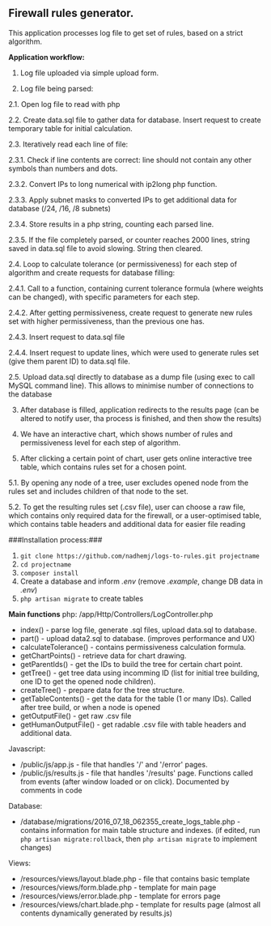 ## Firewall rules generator. ##
This application processes log file to get set of rules, based on a strict algorithm.

**Application workflow:**

1. Log file uploaded via simple upload form.

2. Log file being parsed:

2.1. Open log file to read with php

2.2. Create data.sql file to gather data for database. Insert request to create temporary table for initial calculation.

2.3. Iteratively read each line of file:

2.3.1. Check if line contents are correct: line should not contain any other symbols than numbers and dots.

2.3.2. Convert IPs to long numerical with ip2long php function.

2.3.3. Apply subnet masks to converted IPs to get additional data for database (/24, /16, /8 subnets)

2.3.4. Store results in a php string, counting each parsed line.

2.3.5. If the file completely parsed, or counter reaches 2000 lines, string saved in data.sql file to avoid slowing. String then cleared.

2.4. Loop to calculate tolerance (or permissiveness) for each step of algorithm and create requests for database filling:

2.4.1. Call to a function, containing current tolerance formula (where weights can be changed), with specific parameters for each step.

2.4.2. After getting permissiveness, create request to generate new rules set with higher permissiveness, than the previous one has.

2.4.3. Insert request to data.sql file

2.4.4. Insert request to update lines, which were used to generate rules set (give them parent ID) to data.sql file.

2.5. Upload data.sql directly to database as a dump file (using exec to call MySQL command line). This allows to minimise number of connections to the database

3. After database is filled, application redirects to the results page (can be altered to notify user, tha process is finished, and then show the results)

4. We have an interactive chart, which shows number of rules and permissiveness level for each step of algorithm.

5. After clicking a certain point of chart, user gets online interactive tree table, which contains rules set for a chosen point.

5.1. By opening any node of a tree, user excludes opened node from the rules set and includes children of that node to the set.

5.2. To get the resulting rules set (.csv file), user can choose a raw file, which contains only required data for the firewall, or a user-optimised table, which contains table headers and additional data for easier file reading

###Installation process:###
1. `git clone https://github.com/nadhemj/logs-to-rules.git projectname`
2. `cd projectname`
3. `composer install`
4. Create a database and inform *.env* (remove *.example*, change DB data in *.env*)
5. `php artisan migrate` to create tables

**Main functions**
php:
/app/Http/Controllers/LogController.php
* index() - parse log file, generate .sql files, upload data.sql to database.
* part() - upload data2.sql to database. (improves performance and UX)
* calculateTolerance() - contains permissiveness calculation formula.
* getChartPoints() - retrieve data for chart drawing.
* getParentIds() - get the IDs to build the tree for certain chart point.
* getTree() - get tree data using incomming ID (list for initial tree building, one ID to get the opened node children).
* createTree() - prepare data for the tree structure.
* getTableContents() - get the data for the table (1 or many IDs). Called after tree build, or when a node is opened
* getOutputFile() - get raw .csv file
* getHumanOutputFile() - get radable .csv file with table headers and additional data.

Javascript:
* /public/js/app.js - file that handles '/' and '/error' pages.
* /public/js/results.js - file that handles '/results' page. Functions called from events (after window loaded or on click). Documented by comments in code

Database:
* /database/migrations/2016_07_18_062355_create_logs_table.php - contains information for main table structure and indexes.
(if edited, run `php artisan migrate:rollback`, then `php artisan migrate` to implement changes)

Views:
* /resources/views/layout.blade.php - file that contains basic template
* /resources/views/form.blade.php - template for main page 
* /resources/views/error.blade.php - template for errors page 
* /resources/views/chart.blade.php - template for results page (almost all contents dynamically generated by results.js)
